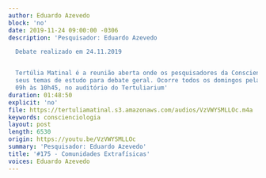 ```yaml
---
author: Eduardo Azevedo
block: 'no'
date: 2019-11-24 09:00:00 -0306
description: 'Pesquisador: Eduardo Azevedo

  Debate realizado em 24.11.2019


  Tertúlia Matinal é a reunião aberta onde os pesquisadores da Conscienciologia apresentam
  seus temas de estudo para debate geral. Ocorre todos os domingos pela manhã, das
  09h às 10h45, no auditório do Tertuliarium'
duration: 01:48:50
explicit: 'no'
file: https://tertuliamatinal.s3.amazonaws.com/audios/VzVWYSMLLOc.m4a
keywords: conscienciologia
layout: post
length: 6530
origin: https://youtu.be/VzVWYSMLLOc
summary: 'Pesquisador: Eduardo Azevedo'
title: '#175 - Comunidades Extrafísicas'
voices: Eduardo Azevedo
---
```

